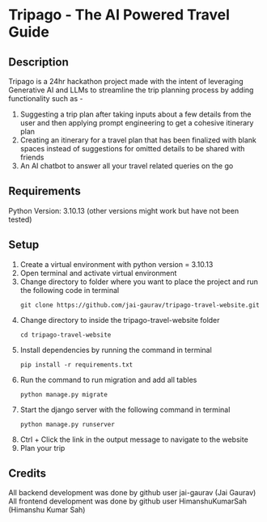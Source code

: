 # Tripago - The AI Powered Travel Guide
## Description
Tripago is a 24hr hackathon project made with the intent of leveraging Generative AI and LLMs to streamline the trip planning process by adding functionality such as -
1. Suggesting a trip plan after taking inputs about a few details from the user and then applying prompt engineering to get a cohesive itinerary plan
2. Creating an itinerary for a travel plan that has been finalized with blank spaces instead of suggestions for omitted details to be shared with friends
3. An AI chatbot to answer all your travel related queries on the go
## Requirements
Python Version: 3.10.13 (other versions might work but have not been tested)
## Setup
1. Create a virtual environment with python version = 3.10.13
2. Open terminal and activate virtual environment
3. Change directory to folder where you want to place the project and run the following code in terminal
   ```
   git clone https://github.com/jai-gaurav/tripago-travel-website.git
   ```
5. Change directory to inside the tripago-travel-website folder
   ```
   cd tripago-travel-website
   ```
6. Install dependencies by running the command in terminal
   ```
   pip install -r requirements.txt
   ```
7. Run the command to run migration and add all tables
   ```
   python manage.py migrate
   ```
8. Start the django server with the following command in terminal
   ```
   python manage.py runserver
   ```
9. Ctrl + Click the link in the output message to navigate to the website
10. Plan your trip
## Credits
All backend development was done by github user jai-gaurav (Jai Gaurav)\
All frontend development was done by github user HimanshuKumarSah (Himanshu Kumar Sah)
